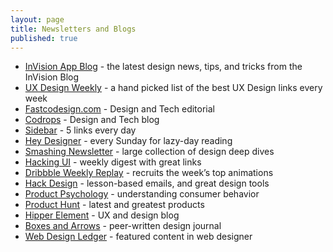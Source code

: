 ```yaml
---
layout: page
title: Newsletters and Blogs
published: true
---
```



* [InVision App Blog](https://www.invisionapp.com/blog) - the latest design news, tips, and tricks from the InVision Blog
* [UX Design Weekly](http://uxdesignweekly.com/) - a hand picked list of the best UX Design links every week
* [Fastcodesign.com](https://www.fastcodesign.com/) - Design and Tech editorial
* [Codrops](http://tympanus.net/codrops/) - Design and Tech blog
* [Sidebar](http://sidebar.io/) - 5 links every day
* [Hey Designer](http://heydesigner.com/) - every Sunday for lazy-day reading
* [Smashing Newsletter](http://www.smashingmagazine.com/) - large collection of design deep dives
* [Hacking UI](http://hackingui.com/) - weekly digest with great links
* [Dribbble Weekly Replay](https://dribbble.com/stories/categories/weekly-replay) -  recruits the week’s top animations
* [Hack Design](https://hackdesign.org/) - lesson-based emails, and great design tools
* [Product Psychology](http://www.productpsychology.com/) - understanding consumer behavior
* [Product Hunt](http://www.producthunt.com/) - latest and greatest products
* [Hipper Element](http://thehipperelement.com/) - UX and design blog
* [Boxes and Arrows](http://boxesandarrows.com/) - peer-written design journal
* [Web Design Ledger](https://webdesignledger.com/) - featured content in web designer
